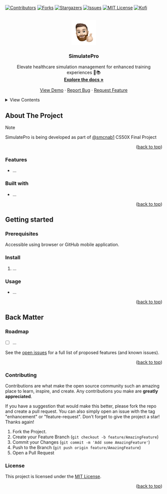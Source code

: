 <!-- TOP ROW OF BADGES -->

[![Contributors][contributors-shield]][contributors-url]
[![Forks][forks-shield]][forks-url]
[![Stargazers][stars-shield]][stars-url]
[![Issues][issues-shield]][issues-url]
[![MIT License][license-shield]][license-url]
[![Kofi][kofi-badge]][kofi-url]

<a name="readme-top"></a>

<!-- PROJECT LOGO -->
<br />
<div align="center">
  <a href="https://github.com/smcnab1/SimulatePro">
    <img src="images/avatar.png" alt="Logo" width="80" height="80">
  </a>

<h3 align="center">SimulatePro</h3>

  <p align="center">
    Elevate healthcare simulation management for enhanced training experiences 🏥📚
    <br />
    <a href="https://github.com/smcnab1/SimulatePro"><strong>Explore the docs »</strong></a>
    <br />
    <br />
    <a href="https://github.com/smcnab1/SimulatePro">View Demo</a>
    ·
    <a href="https://github.com/smcnab1/SimulatePro/issues">Report Bug</a>
    ·
    <a href="https://github.com/smcnab1/SimulatePro/issues">Request Feature</a>
  </p>
</div>

<details>
  <summary>View Contents</summary>

_Last Updated 02 Jan 24_
<!-- toc -->

- [About The Project](#about-the-project)
  - [Features](#features)
  - [Built with](#built-with)
- [Getting started](#getting-started)
  - [Prerequisites](#prerequisites)
  - [Install](#install)
  - [Usage](#usage)
- [Back Matter](#back-matter)
  - [Roadmap](#roadmap)
  - [Contributing](#contributing)
  - [License](#license)

<!-- tocstop -->
  
</details>

<!-- ABOUT THE PROJECT -->
## About The Project
<!-- <div align="center">
  <a href="https://github.com/smcnab1/SimulatePro">
    <img src="images/screenshot.png" alt="Logo" width="100%" height="auto">
  </a>
  </div>
  -->
> [!NOTE]  
> SimulatePro is being developed as part of [@smcnab1](https://github.com/smcnab1) CS50X Final Project


<p align="right">(<a href="#readme-top">back to top</a>)</p>

### Features

- ...

### Built with

- ...

<p align="right">(<a href="#readme-top">back to top</a>)</p>

## Getting started

### Prerequisites

Accessible using browser or GitHub mobile application.

### Install

1. ...

### Usage

- ...

<p align="right">(<a href="#readme-top">back to top</a>)</p>

## Back Matter

<!-- ROADMAP -->
### Roadmap

- [ ] ...

See the [open issues](https://github.com/smcnab1/SimulatePro/issues) for a full list of proposed features (and known issues).

<p align="right">(<a href="#readme-top">back to top</a>)</p>

<!-- CONTRIBUTING -->

<a name="contributing"></a>

### Contributing

Contributions are what make the open source community such an amazing place to learn, inspire, and create. Any contributions you make are **greatly appreciated**.

If you have a suggestion that would make this better, please fork the repo and create a pull request. You can also simply open an issue with the tag "enhancement" or "feature-request".
Don't forget to give the project a star! Thanks again!

1. Fork the Project.
2. Create your Feature Branch (`git checkout -b feature/AmazingFeature`)
3. Commit your Changes (`git commit -m 'Add some AmazingFeature'`)
4. Push to the Branch (`git push origin feature/AmazingFeature`)
5. Open a Pull Request

### License

This project is licensed under the [MIT License](LICENSE.md).

<p align="right">(<a href="#readme-top">back to top</a>)</p>

<!-- MARKDOWN LINKS & IMAGES -->

[contributors-shield]: https://img.shields.io/github/contributors/smcnab1/SimulatePro.svg?style=for-the-badge
[contributors-url]: https://github.com/smcnab1/SimulatePro/graphs/contributors
[forks-shield]: https://img.shields.io/github/forks/smcnab1/SimulatePro.svg?style=for-the-badge
[forks-url]: https://github.com/smcnab1/SimulatePro/network/members
[stars-shield]: https://img.shields.io/github/stars/smcnab1/SimulatePro.svg?style=for-the-badge
[stars-url]: https://github.com/smcnab1/SimulatePro/stargazers
[issues-shield]: https://img.shields.io/github/issues/smcnab1/SimulatePro.svg?style=for-the-badge
[issues-url]: https://github.com/smcnab1/SimulatePro/issues
[license-shield]: https://img.shields.io/github/license/smcnab1/SimulatePro.svg?style=for-the-badge
[license-url]: https://github.com/smcnab1/SimulatePro/blob/master/LICENSE.md
[linkedin-shield]: https://img.shields.io/badge/-LinkedIn-black.svg?style=for-the-badge&logo=linkedin&colorB=555
[linkedin-url]: https://www.linkedin.com/in/sammcnab/
[product-screenshot]: images/screenshot.png
[email-badge]: https://img.shields.io/badge/Email-D14836?style=for-the-badge&logo=gmail&logoColor=white
[email-url]: mailto:sam@sammcnab.co.uk
[git-badge]: https://img.shields.io/badge/GitHub-100000?style=for-the-badge&logo=github&logoColor=white
[git-url]: https://github.com/smcnab1
[kofi-badge]: https://ko-fi.com/img/githubbutton_sm.svg
[kofi-url]: https://ko-fi.com/sammcnab1
